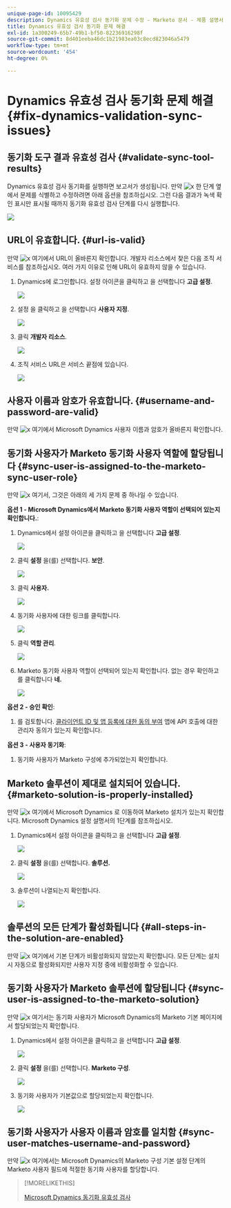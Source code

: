 ```yaml
---
unique-page-id: 10095429
description: Dynamics 유효성 검사 동기화 문제 수정 - Marketo 문서 - 제품 설명서
title: Dynamics 유효성 검사 동기화 문제 해결
exl-id: 1a300249-65b7-49b1-bf50-82236916298f
source-git-commit: 8d401eeba46dc1b21983ea03c8ecd823046a5479
workflow-type: tm+mt
source-wordcount: '454'
ht-degree: 0%

---
```


# Dynamics 유효성 검사 동기화 문제 해결 {#fix-dynamics-validation-sync-issues}

## 동기화 도구 결과 유효성 검사 {#validate-sync-tool-results}

Dynamics 유효성 검사 동기화를 실행하면 보고서가 생성됩니다. 만약 ![x](assets/delete.png) 한 단계 옆에서 문제를 식별하고 수정하려면 아래 옵션을 참조하십시오. 그런 다음 결과가 녹색 확인 표시만 표시될 때까지 동기화 유효성 검사 단계를 다시 실행합니다.

![](assets/image2015-9-22-15-3a58-3a12.png)

## URL이 유효합니다. {#url-is-valid}

만약 ![x](assets/delete.png) 여기에서 URL이 올바른지 확인합니다. 개발자 리소스에서 찾은 다음 조직 서비스를 참조하십시오. 여러 가지 이유로 인해 URL이 유효하지 않을 수 있습니다.

1. Dynamics에 로그인합니다. 설정 아이콘을 클릭하고 을 선택합니다 **고급 설정**.

   ![](assets/one.png)

1. 설정 을 클릭하고 을 선택합니다 **사용자 지정**.

   ![](assets/two.png)

1. 클릭 **개발자 리소스**.

   ![](assets/three.png)

1. 조직 서비스 URL은 서비스 끝점에 있습니다.

   ![](assets/four.png)

## 사용자 이름과 암호가 유효합니다. {#username-and-password-are-valid}

만약 ![x](assets/delete.png) 여기에서 Microsoft Dynamics 사용자 이름과 암호가 올바른지 확인합니다.

## 동기화 사용자가 Marketo 동기화 사용자 역할에 할당됩니다 {#sync-user-is-assigned-to-the-marketo-sync-user-role}

만약 ![x](assets/delete.png) 여기서, 그것은 아래의 세 가지 문제 중 하나일 수 있습니다.

**옵션 1 - Microsoft Dynamics에서 Marketo 동기화 사용자 역할이 선택되어 있는지 확인합니다.**:

1. Dynamics에서 설정 아이콘을 클릭하고 을 선택합니다 **고급 설정**.

   ![](assets/one.png)

1. 클릭 **설정** 을(를) 선택합니다. **보안**.

   ![](assets/six.png)

1. 클릭 **사용자.**

   ![](assets/image2015-9-24-9-3a47-3a25.png)

1. 동기화 사용자에 대한 링크를 클릭합니다.

   ![](assets/seven.png)

1. 클릭 **역할 관리**.

   ![](assets/eight.png)

1. Marketo 동기화 사용자 역할이 선택되어 있는지 확인합니다. 없는 경우 확인하고 를 클릭합니다 **네.**

   ![](assets/image2015-9-24-9-3a59-3a21.png)

**옵션 2 - 승인 확인**:

1. 를 검토합니다. [클라이언트 ID 및 앱 등록에 대한 동의 부여](/help/marketo/product-docs/crm-sync/microsoft-dynamics-sync/sync-setup/grant-consent-for-client-id-and-app-registration.md) 앱에 API 호출에 대한 관리자 동의가 있는지 확인합니다.

**옵션 3 - 사용자 동기화**:

1. 동기화 사용자가 Marketo 구성에 추가되었는지 확인합니다.

## Marketo 솔루션이 제대로 설치되어 있습니다. {#marketo-solution-is-properly-installed}

만약 ![x](assets/delete.png) 여기에서 Microsoft Dynamics 로 이동하여 Marketo 설치가 있는지 확인합니다. Microsoft Dynamics 설정 설명서의 1단계를 참조하십시오.

1. Dynamics에서 설정 아이콘을 클릭하고 을 선택합니다 **고급 설정**.

   ![](assets/one.png)

1. 클릭 **설정** 을(를) 선택합니다. **솔루션.**

   ![](assets/eleven.png)

1. 솔루션이 나열되는지 확인합니다.

   ![](assets/twelve.png)

## 솔루션의 모든 단계가 활성화됩니다 {#all-steps-in-the-solution-are-enabled}

만약 ![x](assets/delete.png) 여기에서 기본 단계가 비활성화되지 않았는지 확인합니다. 모든 단계는 설치 시 자동으로 활성화되지만 사용자 지정 중에 비활성화할 수 있습니다.

## 동기화 사용자가 Marketo 솔루션에 할당됩니다 {#sync-user-is-assigned-to-the-marketo-solution}

만약 ![x](assets/delete.png) 여기서는 동기화 사용자가 Microsoft Dynamics의 Marketo 기본 페이지에서 할당되었는지 확인합니다.

1. Dynamics에서 설정 아이콘을 클릭하고 을 선택합니다 **고급 설정**.

   ![](assets/one.png)

1. 클릭 **설정** 을(를) 선택합니다. **Marketo 구성**.

   ![](assets/thirteen.png)

1. 동기화 사용자가 기본값으로 할당되었는지 확인합니다.

   ![](assets/fourteen.png)

## 동기화 사용자가 사용자 이름과 암호를 일치함 {#sync-user-matches-username-and-password}

만약 ![x](assets/delete.png) 여기에서는 Microsoft Dynamics의 Marketo 구성 기본 설정 단계의 Marketo 사용자 필드에 적절한 동기화 사용자를 할당합니다.

>[!MORELIKETHIS]
>
>[Microsoft Dynamics 동기화 유효성 검사](/help/marketo/product-docs/crm-sync/microsoft-dynamics-sync/sync-setup/validate-microsoft-dynamics-sync.md)

